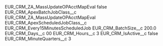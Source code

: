 <?xml version="1.0" encoding="UTF-8"?>
<CustomMetadata xmlns="http://soap.sforce.com/2006/04/metadata" xmlns:xsi="http://www.w3.org/2001/XMLSchema-instance" xmlns:xsd="http://www.w3.org/2001/XMLSchema">
    <label>EUR_CRM_ZA_MassUpdateOPAcctMapEval</label>
    <protected>false</protected>
    <values>
        <field>EUR_CRM_ApexBatchJobClass__c</field>
        <value xsi:type="xsd:string">EUR_CRM_ZA_MassUpdateOPAcctMapEval</value>
    </values>
    <values>
        <field>EUR_CRM_ApexScheduledJobClass__c</field>
        <value xsi:type="xsd:string">EUR_CRM_Every15MinutesScheduledJob</value>
    </values>
    <values>
        <field>EUR_CRM_BatchSize__c</field>
        <value xsi:type="xsd:double">200.0</value>
    </values>
    <values>
        <field>EUR_CRM_Days__c</field>
        <value xsi:type="xsd:string">00</value>
    </values>
    <values>
        <field>EUR_CRM_Hours__c</field>
        <value xsi:type="xsd:string">3</value>
    </values>
    <values>
        <field>EUR_CRM_IsActive__c</field>
        <value xsi:type="xsd:boolean">false</value>
    </values>
    <values>
        <field>EUR_CRM_MinuteQuarters__c</field>
        <value xsi:type="xsd:string">3</value>
    </values>
</CustomMetadata>
